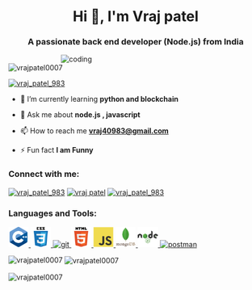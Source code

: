 <h1 align="center">Hi 👋, I'm Vraj patel</h1>
<h3 align="center">A passionate back end developer (Node.js) from India</h3>
<img align="right" alt="coding" width="400" src="https://miro.medium.com/v2/resize:fit:1358/1*zVnWJtyGOX_kUIDm6ccCfQ.gif"

<p align="left"> <img src="https://komarev.com/ghpvc/?username=vrajpatel0007&label=Profile%20views&color=0e75b6&style=flat" alt="vrajpatel0007" /> </p>

<p align="left"> <a href="https://twitter.com/vraj_patel_983" target="blank"><img src="https://img.shields.io/twitter/follow/vraj_patel_983?logo=twitter&style=for-the-badge" alt="vraj_patel_983" /></a> </p>

- 🌱 I’m currently learning **python and blockchain**

- 💬 Ask me about **node.js , javascript**

- 📫 How to reach me **vraj40983@gmail.com**

- ⚡ Fun fact **I am Funny**

<h3 align="left">Connect with me:</h3>
<p align="left">
<a href="https://twitter.com/vraj_patel_983" target="blank"><img align="center" src="https://raw.githubusercontent.com/rahuldkjain/github-profile-readme-generator/master/src/images/icons/Social/twitter.svg" alt="vraj_patel_983" height="30" width="40" /></a>
<a href="https://linkedin.com/in/vraj patel" target="blank"><img align="center" src="https://raw.githubusercontent.com/rahuldkjain/github-profile-readme-generator/master/src/images/icons/Social/linked-in-alt.svg" alt="vraj patel" height="30" width="40" /></a>
<a href="https://instagram.com/vraj_patel_983" target="blank"><img align="center" src="https://raw.githubusercontent.com/rahuldkjain/github-profile-readme-generator/master/src/images/icons/Social/instagram.svg" alt="vraj_patel_983" height="30" width="40" /></a>
</p>

<h3 align="left">Languages and Tools:</h3>
<p align="left"> <a href="https://www.w3schools.com/cpp/" target="_blank" rel="noreferrer"> <img src="https://raw.githubusercontent.com/devicons/devicon/master/icons/cplusplus/cplusplus-original.svg" alt="cplusplus" width="40" height="40"/> </a> <a href="https://www.w3schools.com/css/" target="_blank" rel="noreferrer"> <img src="https://raw.githubusercontent.com/devicons/devicon/master/icons/css3/css3-original-wordmark.svg" alt="css3" width="40" height="40"/> </a> <a href="https://git-scm.com/" target="_blank" rel="noreferrer"> <img src="https://www.vectorlogo.zone/logos/git-scm/git-scm-icon.svg" alt="git" width="40" height="40"/> </a> <a href="https://www.w3.org/html/" target="_blank" rel="noreferrer"> <img src="https://raw.githubusercontent.com/devicons/devicon/master/icons/html5/html5-original-wordmark.svg" alt="html5" width="40" height="40"/> </a> <a href="https://developer.mozilla.org/en-US/docs/Web/JavaScript" target="_blank" rel="noreferrer"> <img src="https://raw.githubusercontent.com/devicons/devicon/master/icons/javascript/javascript-original.svg" alt="javascript" width="40" height="40"/> </a> <a href="https://www.mongodb.com/" target="_blank" rel="noreferrer"> <img src="https://raw.githubusercontent.com/devicons/devicon/master/icons/mongodb/mongodb-original-wordmark.svg" alt="mongodb" width="40" height="40"/> </a> <a href="https://nodejs.org" target="_blank" rel="noreferrer"> <img src="https://raw.githubusercontent.com/devicons/devicon/master/icons/nodejs/nodejs-original-wordmark.svg" alt="nodejs" width="40" height="40"/> </a> <a href="https://postman.com" target="_blank" rel="noreferrer"> <img src="https://www.vectorlogo.zone/logos/getpostman/getpostman-icon.svg" alt="postman" width="40" height="40"/> </a> </p>

<p><img align="left" src="https://github-readme-stats.vercel.app/api/top-langs?username=vrajpatel0007&show_icons=true&locale=en&layout=compact" alt="vrajpatel0007" /></p>

<p>&nbsp;<img align="center" src="https://github-readme-stats.vercel.app/api?username=vrajpatel0007&show_icons=true&locale=en" alt="vrajpatel0007" /></p>

<p><img align="center" src="https://github-readme-streak-stats.herokuapp.com/?user=vrajpatel0007&" alt="vrajpatel0007" /></p>
